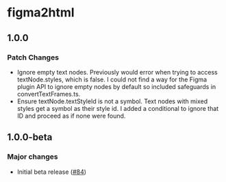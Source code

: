 # figma2html

## 1.0.0

### Patch Changes

- Ignore empty text nodes. Previously would error when trying to access textNode.styles, which is false. I could not find a way for the Figma plugin API to ignore empty nodes by default so included safeguards in convertTextFrames.ts.
- Ensure textNode.textStyleId is not a symbol. Text nodes with mixed styles get a symbol as their style id. I added a conditional to ignore that ID and proceed as if none were found.

## 1.0.0-beta

### Major changes

- Initial beta release ([#84](https://github.com/the-dataface/figma2html/pull/84))
